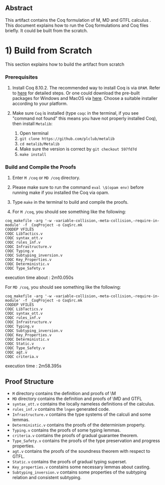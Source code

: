 <!-- # Merging Gradual Typing (artifact) -->

## Abstract

This artifact contains the Coq formulation of M, MD and GTFL calculus . This document 
explains how to run the Coq formulations and Coq files briefly. It could be built 
from the scratch.


# 1) Build from Scratch #

This section explains how to build the artifact from scratch

### Prerequisites

1. Install Coq 8.10.2.
   The recommended way to install Coq is via `OPAM`. Refer to
   [here](https://coq.inria.fr/opam/www/using.html) for detailed steps. Or one could
   download the pre-built packages for Windows and MacOS via
   [here](https://github.com/coq/coq/releases/tag/V8.10.2). Choose a suitable installer
   according to your platform.

2. Make sure `Coq` is installed (type `coqc` in the terminal, if you see "command
   not found" this means you have not properly installed Coq), then install `Metalib`:
   1. Open terminal
   2. `git clone https://github.com/plclub/metalib`
   3. `cd metalib/Metalib`
   4. Make sure the version is correct by `git checkout 597fd7d`
   5. `make install`


### Build and Compile the Proofs

1. Enter  `M /coq` or `MD /coq`  directory.

2. Please make sure to run the command `eval \$(opam env)` before running make if 
   you installed the Coq via opam. 

3. Type `make` in the terminal to build and compile the proofs.

4. For `M /coq`, you should see something like the following:
```
coq_makefile -arg '-w -variable-collision,-meta-collision,-require-in-module' -f _CoqProject -o CoqSrc.mk
COQDEP VFILES
COQC LibTactics.v
COQC syntax_ott.v
COQC rules_inf.v
COQC Infrastructure.v
COQC Typing.v
COQC Subtyping_inversion.v
COQC Key_Properties.v
COQC Deterministic.v
COQC Type_Safety.v
```
execution time about : 2m10.050s

For `MD /coq`, you should see something like the following:
```
coq_makefile -arg '-w -variable-collision,-meta-collision,-require-in-module' -f _CoqProject -o CoqSrc.mk
COQDEP VFILES
COQC LibTactics.v
COQC syntax_ott.v
COQC rules_inf.v
COQC Infrastructure.v
COQC Typing.v
COQC Subtyping_inversion.v
COQC Key_Properties.v
COQC Deterministic.v
COQC Static.v
COQC Type_Safety.v
COQC agt.v
COQC criteria.v
```
execution time : 2m58.395s



## Proof Structure

- `M` directory contains the definition and proofs of \M 
- `MD` directory contains the definition and proofs of \MD and GTFL 
- `syntax_ott.v` contains the locally nameless definitions of the calculus.
- `rules_inf.v` contains the `lngen` generated code.
- `Infrastructure.v` contains the type systems of the calculi and some lemmas.
- `Deterministic.v` contains the proofs of the determinism property.
- `Typing.v` contains the proofs of some typing lemmas.
- `criteria.v` contains the proofs of gradual guarantee theorem.
- `Type_Safety.v` contains the proofs of the type preservation and progress properties.
- `agt.v` contains the proofs of the soundness theorem with respect to GTFL.
- `Static.v` contains the proofs of gradual typing superset.
- `Key_properties.v` constains some necessary lemmas about casting.
- `Subtyping_inversion.v` contains some properties of the subtyping relation and consistent subtyping.
  
<!-- ## Correspondence


We show some important figures, Lemmas and theorems correspondence with the coq formalization. The following table shows the correspondence between lemmas discussed in paper and their source coq codes. For example, one can find the `Definition 3.1` in file `M/coq/syntax\_ott.v` and the definition name in file is `disjointSpec`.

| Theorems/Definitions | Description           | Files                         | Name in Coq                 |
|----------------------|-----------------------|-------------------------------|-----------------------------|
| Fig. 2               | Syntax                | M/coq/syntax\_ott.v           |                             |
| Fig. 3               | Typing                | M/coq/syntax\_ott.v           | Typing                      |
| Fig. 4               | Subtype               | M/coq/syntax\_ott.v           | sub                         |
| Fig. 4               | COST                  | M/coq/syntax\_ott.v           | co                          |
| Definition 3.1       | Disjointness          | M/coq/syntax\_ott.v           | disjointSpec                |
| Fig. 5         | Casting               | M/coq/syntax\_ott.v           | Cast                          |
| Fig. 5         | Reduction             | M/coq/syntax\_ott.v           | step                          |
| Lemma 3.3      | Determinism(casting)  | M/coq/Deterministic.v         | Cast\_unique                  |
| Lemma 3.4      | Preservation(casting) | M/coq/Type\_Safety.v          | Cast\_preservation            |
| Lemma 3.5      | Progress(casting)     | M/coq/Type\_Safety.v         | Cast\_progress                |
| Lemma 3.6      | Dynamic types         | M/coq/Typing.v                | principal\_inf                |
| Theorem 3.7   | Determinism           | M/coq/Deterministic.v         | step\_unique                  |
| Theorem 3.8   | Preservation          | M/coq/Type\_Safety.v          | preservation                  |
| Theorem 3.9   | Progress              | M/coq/Type\_Safety.v          | progress                      |
| Fig. 7         | Syntax                | MD/coq/syntax\_ott.v          |                               |
| Fig. 7         | Consistency           | MD/coq/syntax\_ott.v          | sim                           |
| Fig. 7         | Subtyping             | MD/coq/syntax\_ott.v          | sub                           |
| Fig. 7         | Consistent Subtyping  | MD/coq/syntax\_ott.v          | csub                          |
| Fig. 7         | Precision             | MD/coq/syntax\_ott.v          | tpre                          |
| Lemma 4.1      | Consistent Subtype    | MD/coq/Subtyping\_inversion.v | consub\_prop                  |
| Lemma 4.1      | Consistent Subtype    | MD/coq/Subtyping\_inversion.v | consub\_propr            |
| Definition 4.2 | Disjointness          | MD/coq/syntax\_ott.v          | DisjointSpec                 |
| Fig. 8         | Casting               | MD/coq/syntax\_ott.v           | Cast                         |
| Fig. 9         | Reduction             | MD/coq/syntax\_ott.v           | step                          |
| Theorem 4.3    | Determinism           | MD/coq/Deterministic.v        | step\_unique                  |
| Theorem 4.4    | Preservation          | MD/coq/Type\_Safety.v         | preservation                  |
| Theorem 4.5    | Progress              | MD/coq/Type\_Safety.v         | progress                      |
| Fig. 10        | Precision             | MD/coq/syntax\_ott.v          | precise                       |
| Theorem 5.1    | Equivalence(static)   | MD/coq/Static.v               | static\_dtyping\_dyn          |
| Theorem 5.1    | Equivalence(static)   | MD/coq/Static.v               | static\_Typing\_dyn           |
| Theorem 5.2    | Equivalence(dynamic)  | MD/coq/Static.v               | static\_ddstep\_dyn\_chk      |
| Theorem 5.2    | Equivalence(dynamic)  | MD/coq/Static.v               | static\_stepd\_dyn\_chk       |
| Theorem 5.3    | SGG                   | MD/coq/criteria.v             | SGG\_both                     |
| Theorem 5.4    | AGT          | MD/coq/agt.v               | AGT\_Soundness|
| Definition D.1 | Translation  | MD/coq/agt.v               | transt        |
| Definition D.2 | Translation  | MD/coq/agt.v               | transg        |
| Fig. 13        | GTFL         | MD/coq/agt.v               |               |
| Fig. 13               | Well-formedness       | M/coq/syntax\_ott.v           | well                        |
| Fig. 13               | Projection            | M/coq/syntax\_ott.v           | get\_ty                     |
| Fig. 13         | Wellformed             | MD/coq/syntax\_ott.v          | well                         |
| Fig. 13         | Projection             | MD/coq/syntax\_ott.v          | get\_ty                      |
| Fig. 13               | Label presence        | M/coq/syntax\_ott.v           | ityp                        |
| Fig. 14               | CBN             | MD/coq/syntax\_ott.v                | cbn                         | -->

